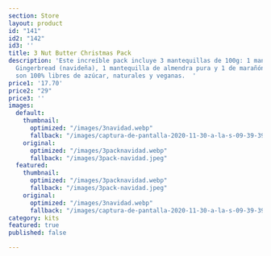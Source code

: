 ```yaml
---
section: Store
layout: product
id: "141"
id2: "142"
id3: ''
title: 3 Nut Butter Christmas Pack
description: 'Este increíble pack incluye 3 mantequillas de 100g: 1 mantequilla de
  Gingerbread (navideña), 1 mantequilla de almendra pura y 1 de marañón pura. Todas
  son 100% libres de azúcar, naturales y veganas.  '
price1: '17.70'
price2: "29"
price3: ''
images:
  default:
    thumbnail:
      optimized: "/images/3navidad.webp"
      fallback: "/images/captura-de-pantalla-2020-11-30-a-la-s-09-39-39.png"
    original:
      optimized: "/images/3packnavidad.webp"
      fallback: "/images/3pack-navidad.jpeg"
  featured:
    thumbnail:
      optimized: "/images/3packnavidad.webp"
      fallback: "/images/3pack-navidad.jpeg"
    original:
      optimized: "/images/3navidad.webp"
      fallback: "/images/captura-de-pantalla-2020-11-30-a-la-s-09-39-39.png"
category: kits
featured: true
published: false

---
```

